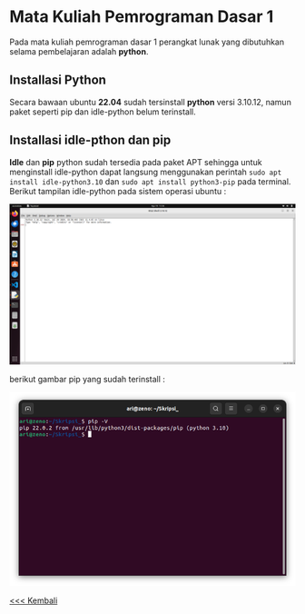 # Mata Kuliah Pemrograman Dasar 1
Pada mata kuliah pemrograman dasar 1 perangkat lunak yang dibutuhkan selama pembelajaran adalah **python**.
 
 ## Installasi Python
 Secara bawaan ubuntu **22.04** sudah tersinstall **python** versi 3.10.12, namun paket seperti pip dan idle-python belum terinstall.

 ## Installasi idle-pthon dan pip
 **Idle** dan **pip** python sudah tersedia pada paket APT sehingga untuk menginstall idle-python dapat langsung menggunakan perintah `sudo apt install idle-python3.10` dan `sudo apt install python3-pip` pada terminal. Berikut tampilan idle-python pada sistem operasi ubuntu :

 ![idle python](img/img_1.png)

 berikut gambar pip yang sudah terinstall :

 ![idle python](img/img_2.png)
 

[<<< Kembali](../../README.md)
